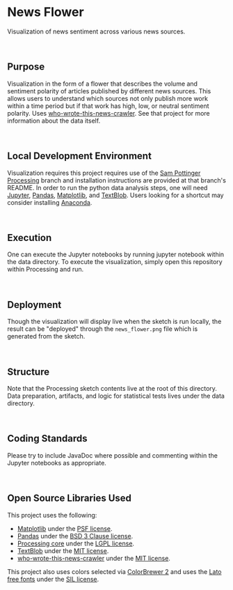 News Flower
====================================================================================================
Visualization of news sentiment across various news sources.

<br>

Purpose
----------------------------------------------------------------------------------------------------
Visualization in the form of a flower that describes the volume and sentiment polarity of articles published by different news sources. This allows users to understand which sources not only publish more work within a time period but if that work has high, low, or neutral sentiment polarity. Uses [who-wrote-this-news-crawler](https://github.com/datadrivenempathy/who-wrote-this-news-crawler). See that project for more information about the data itself.

<br>

Local Development Environment
----------------------------------------------------------------------------------------------------
Visualization requires this project requires use of the [Sam Pottinger Processing](https://github.com/sampottinger/processing) branch and installation instructions are provided at that branch's README. In order to run the python data analysis steps, one will need [Jupyter](https://jupyter.org/), [Pandas](https://pandas.pydata.org/), [Matplotlib](https://matplotlib.org/), and [TextBlob](https://textblob.readthedocs.io/en/dev/). Users looking for a shortcut may consider installing [Anaconda](https://www.anaconda.com/distribution/).

<br>

Execution
----------------------------------------------------------------------------------------------------
One can execute the Jupyter notebooks by running jupyter notebook within the data directory. To execute the visualization, simply open this repository within Processing and run.

<br>

Deployment
----------------------------------------------------------------------------------------------------
Though the visualization will display live when the sketch is run locally, the result can be "deployed" through the `news_flower.png` file which is generated from the sketch.

<br>


Structure
----------------------------------------------------------------------------------------------------
Note that the Processing sketch contents live at the root of this directory. Data preparation, artifacts, and logic for statistical tests lives under the data directory.

<br>

Coding Standards
----------------------------------------------------------------------------------------------------
Please try to include JavaDoc where possible and commenting within the Jupyter notebooks as appropriate.

<br>

Open Source Libraries Used
----------------------------------------------------------------------------------------------------
This project uses the following:

 - [Matplotlib](https://matplotlib.org/) under the [PSF license](https://docs.python.org/3/license.html).
 - [Pandas](https://pandas.pydata.org/) under the [BSD 3 Clause license](https://pandas.pydata.org/pandas-docs/stable/getting_started/overview.html#license).
 - [Processing core](https://processing.org) under the [LGPL license](https://github.com/processing/processing/blob/master/license.txt).
 - [TextBlob](https://textblob.readthedocs.io/en/dev/) under the [MIT license](https://github.com/sloria/TextBlob/blob/dev/LICENSE).
 - [who-wrote-this-news-crawler](https://github.com/datadrivenempathy/who-wrote-this-news-crawler) under the [MIT license](https://github.com/datadrivenempathy/who-wrote-this-news-crawler/blob/master/LICENSE.md).

This project also uses colors selected via [ColorBrewer 2](https://colorbrewer2.org) and uses the [Lato free fonts](http://www.latofonts.com/lato-free-fonts/) under the [SIL license](https://scripts.sil.org/cms/scripts/page.php?item_id=OFL_web).
